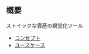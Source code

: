 ## 概要

ストイックな資産の視覚化ツール

- [コンセプト](https://github.com/calm1205/Assets_Visualizer/blob/main/docs/concept.md)
- [ユースケース](https://github.com/calm1205/Assets_Visualizer/blob/main/docs/userstory.md)
